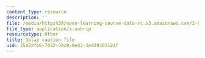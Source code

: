 ```yaml
---
content_type: resource
description: ''
file: /media/https%3A/open-learning-course-data-rc.s3.amazonaws.com/2-830j-control-of-manufacturing-processes-sma-6303-spring-2008/35422fb670325bc88e473e429303124f_OQ-534Ovf4U.vtt
file_type: application/x-subrip
resourcetype: Other
title: 3play caption file
uid: 35422fb6-7032-5bc8-8e47-3e429303124f
---
```

